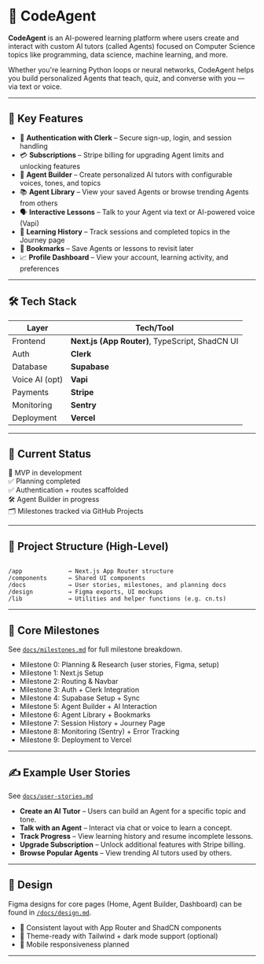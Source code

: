 
# 🤖 CodeAgent

**CodeAgent** is an AI-powered learning platform where users create and interact with custom AI tutors (called Agents) focused on Computer Science topics like programming, data science, machine learning, and more.

Whether you're learning Python loops or neural networks, CodeAgent helps you build personalized Agents that teach, quiz, and converse with you — via text or voice.

---

## 🧠 Key Features

- 🔐 **Authentication with Clerk** – Secure sign-up, login, and session handling
- 💳 **Subscriptions** – Stripe billing for upgrading Agent limits and unlocking features
- 🧾 **Agent Builder** – Create personalized AI tutors with configurable voices, tones, and topics
- 📚 **Agent Library** – View your saved Agents or browse trending Agents from others
- 🗣 **Interactive Lessons** – Talk to your Agent via text or AI-powered voice (Vapi)
- 📖 **Learning History** – Track sessions and completed topics in the Journey page
- 📌 **Bookmarks** – Save Agents or lessons to revisit later
- 📈 **Profile Dashboard** – View your account, learning activity, and preferences

---

## 🛠 Tech Stack

| Layer           | Tech/Tool                     |
|-----------------|-------------------------------|
| Frontend        | **Next.js (App Router)**, TypeScript, ShadCN UI |
| Auth            | **Clerk**                     |
| Database        | **Supabase**                  |
| Voice AI (opt)  | **Vapi**                      |
| Payments        | **Stripe**                    |
| Monitoring      | **Sentry**                    |
| Deployment      | **Vercel**                    |

---

## 🚧 Current Status

🚀 MVP in development  
✅ Planning completed  
✅ Authentication + routes scaffolded  
🛠 Agent Builder in progress  
🗂 Milestones tracked via GitHub Projects

---

## 📁 Project Structure (High-Level)

```

/app             → Next.js App Router structure
/components      → Shared UI components
/docs            → User stories, milestones, and planning docs
/design          → Figma exports, UI mockups
/lib             → Utilities and helper functions (e.g. cn.ts)

````

---

## 🧩 Core Milestones

See [`docs/milestones.md`](./docs/milestones.md) for full milestone breakdown.

- Milestone 0: Planning & Research (user stories, Figma, setup)
- Milestone 1: Next.js Setup
- Milestone 2: Routing & Navbar
- Milestone 3: Auth + Clerk Integration
- Milestone 4: Supabase Setup + Sync
- Milestone 5: Agent Builder + AI Interaction
- Milestone 6: Agent Library + Bookmarks
- Milestone 7: Session History + Journey Page
- Milestone 8: Monitoring (Sentry) + Error Tracking
- Milestone 9: Deployment to Vercel

---

## ✍️ Example User Stories

See [`docs/user-stories.md`](./docs/user-stories.md)

- **Create an AI Tutor** – Users can build an Agent for a specific topic and tone.
- **Talk with an Agent** – Interact via chat or voice to learn a concept.
- **Track Progress** – View learning history and resume incomplete lessons.
- **Upgrade Subscription** – Unlock additional features with Stripe billing.
- **Browse Popular Agents** – View trending AI tutors used by others.

---

## 🎨 Design

Figma designs for core pages (Home, Agent Builder, Dashboard) can be found in [`/docs/design.md`](./docs/design.md).

- 🧭 Consistent layout with App Router and ShadCN components
- 🎨 Theme-ready with Tailwind + dark mode support (optional)
- 📱 Mobile responsiveness planned

---
<!-- 
## 🧪 Local Setup Instructions

1. Clone the repo  
    ```bash
   git clone https://github.com/your-username/codeagent.git
   cd codeagent
    ````

2. Install dependencies

    ```bash 
   pnpm install
     ```

3. Add your environment variables in `.env.local`

4. Run the development server

   ```bash
   pnpm dev
   ```

---

## 🌐 Deployment

* Hosted on [Vercel](https://vercel.com)
* Use GitHub Actions or Vercel Deploy Hooks for CI/CD

---

## 📌 Contribution

This is a solo project, but contributions, feedback, and collaboration ideas are welcome!

Check out [`CONTRIBUTING.md`](./CONTRIBUTING.md) for guidelines.

---

## 📫 Contact

Created by **[Amelia](https://github.com/your-username)**
Feel free to reach out via GitHub or open an issue!

---
 -->

